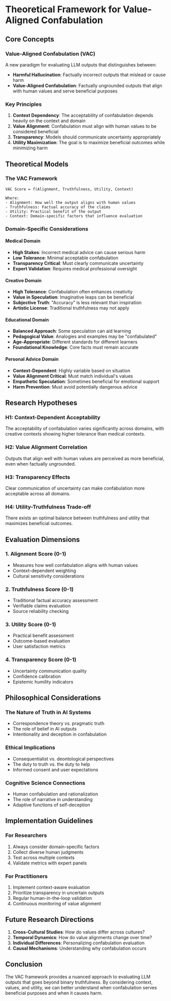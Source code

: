 # Theoretical Framework for Value-Aligned Confabulation

## Core Concepts

### Value-Aligned Confabulation (VAC)
A new paradigm for evaluating LLM outputs that distinguishes between:
- **Harmful Hallucination**: Factually incorrect outputs that mislead or cause harm
- **Value-Aligned Confabulation**: Factually ungrounded outputs that align with human values and serve beneficial purposes

### Key Principles

1. **Context Dependency**: The acceptability of confabulation depends heavily on the context and domain
2. **Value Alignment**: Confabulation must align with human values to be considered beneficial
3. **Transparency**: Models should communicate uncertainty appropriately
4. **Utility Maximization**: The goal is to maximize beneficial outcomes while minimizing harm

## Theoretical Models

### The VAC Framework

```
VAC Score = f(Alignment, Truthfulness, Utility, Context)

Where:
- Alignment: How well the output aligns with human values
- Truthfulness: Factual accuracy of the claims
- Utility: Practical benefit of the output
- Context: Domain-specific factors that influence evaluation
```

### Domain-Specific Considerations

#### Medical Domain
- **High Stakes**: Incorrect medical advice can cause serious harm
- **Low Tolerance**: Minimal acceptable confabulation
- **Transparency Critical**: Must clearly communicate uncertainty
- **Expert Validation**: Requires medical professional oversight

#### Creative Domain
- **High Tolerance**: Confabulation often enhances creativity
- **Value in Speculation**: Imaginative leaps can be beneficial
- **Subjective Truth**: "Accuracy" is less relevant than inspiration
- **Artistic License**: Traditional truthfulness may not apply

#### Educational Domain
- **Balanced Approach**: Some speculation can aid learning
- **Pedagogical Value**: Analogies and examples may be "confabulated"
- **Age-Appropriate**: Different standards for different learners
- **Foundational Knowledge**: Core facts must remain accurate

#### Personal Advice Domain
- **Context-Dependent**: Highly variable based on situation
- **Value Alignment Critical**: Must match individual's values
- **Empathetic Speculation**: Sometimes beneficial for emotional support
- **Harm Prevention**: Must avoid potentially dangerous advice

## Research Hypotheses

### H1: Context-Dependent Acceptability
The acceptability of confabulation varies significantly across domains, with creative contexts showing higher tolerance than medical contexts.

### H2: Value Alignment Correlation
Outputs that align well with human values are perceived as more beneficial, even when factually ungrounded.

### H3: Transparency Effects
Clear communication of uncertainty can make confabulation more acceptable across all domains.

### H4: Utility-Truthfulness Trade-off
There exists an optimal balance between truthfulness and utility that maximizes beneficial outcomes.

## Evaluation Dimensions

### 1. Alignment Score (0-1)
- Measures how well confabulation aligns with human values
- Context-dependent weighting
- Cultural sensitivity considerations

### 2. Truthfulness Score (0-1)
- Traditional factual accuracy assessment
- Verifiable claims evaluation
- Source reliability checking

### 3. Utility Score (0-1)
- Practical benefit assessment
- Outcome-based evaluation
- User satisfaction metrics

### 4. Transparency Score (0-1)
- Uncertainty communication quality
- Confidence calibration
- Epistemic humility indicators

## Philosophical Considerations

### The Nature of Truth in AI Systems
- Correspondence theory vs. pragmatic truth
- The role of belief in AI outputs
- Intentionality and deception in confabulation

### Ethical Implications
- Consequentialist vs. deontological perspectives
- The duty to truth vs. the duty to help
- Informed consent and user expectations

### Cognitive Science Connections
- Human confabulation and rationalization
- The role of narrative in understanding
- Adaptive functions of self-deception

## Implementation Guidelines

### For Researchers
1. Always consider domain-specific factors
2. Collect diverse human judgments
3. Test across multiple contexts
4. Validate metrics with expert panels

### For Practitioners
1. Implement context-aware evaluation
2. Prioritize transparency in uncertain outputs
3. Regular human-in-the-loop validation
4. Continuous monitoring of value alignment

## Future Research Directions

1. **Cross-Cultural Studies**: How do values differ across cultures?
2. **Temporal Dynamics**: How do value alignments change over time?
3. **Individual Differences**: Personalizing confabulation evaluation
4. **Causal Mechanisms**: Understanding why confabulation occurs

## Conclusion

The VAC framework provides a nuanced approach to evaluating LLM outputs that goes beyond binary truthfulness. By considering context, values, and utility, we can better understand when confabulation serves beneficial purposes and when it causes harm.

